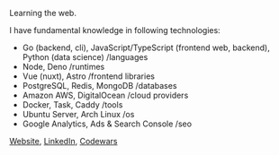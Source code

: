 Learning the web.

I have fundamental knowledge in following technologies:
- Go (backend, cli), JavaScript/TypeScript (frontend web, backend), Python (data science) /languages
- Node, Deno /runtimes
- Vue (nuxt), Astro /frontend libraries
- PostgreSQL, Redis, MongoDB /databases
- Amazon AWS, DigitalOcean /cloud providers
- Docker, Task, Caddy /tools
- Ubuntu Server, Arch Linux /os
- Google Analytics, Ads & Search Console /seo

[Website](https://niewolinsky.github.io/astro-personal_website/), [LinkedIn](https://www.linkedin.com/in/przemys%C5%82aw-niewoli%C5%84ski-847521245/), [Codewars](https://www.codewars.com/users/Niewolinsky)
